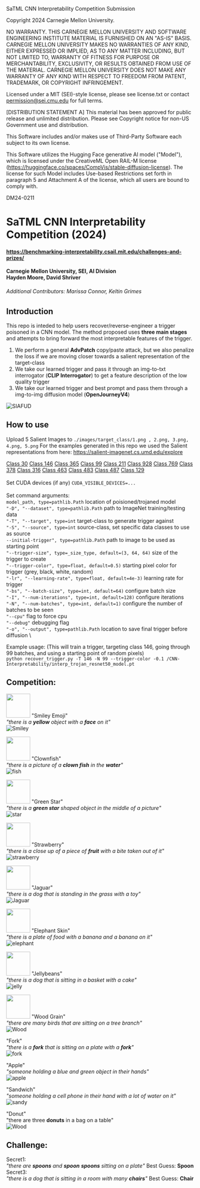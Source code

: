 SaTML CNN Interpretability Competition Submission

Copyright 2024 Carnegie Mellon University.

NO WARRANTY. THIS CARNEGIE MELLON UNIVERSITY AND SOFTWARE ENGINEERING INSTITUTE MATERIAL IS FURNISHED ON AN "AS-IS" BASIS. CARNEGIE MELLON UNIVERSITY MAKES NO WARRANTIES OF ANY KIND, EITHER EXPRESSED OR IMPLIED, AS TO ANY MATTER INCLUDING, BUT NOT LIMITED TO, WARRANTY OF FITNESS FOR PURPOSE OR MERCHANTABILITY, EXCLUSIVITY, OR RESULTS OBTAINED FROM USE OF THE MATERIAL. CARNEGIE MELLON UNIVERSITY DOES NOT MAKE ANY WARRANTY OF ANY KIND WITH RESPECT TO FREEDOM FROM PATENT, TRADEMARK, OR COPYRIGHT INFRINGEMENT.

Licensed under a MIT (SEI)-style license, please see license.txt or contact permission@sei.cmu.edu for full terms.

[DISTRIBUTION STATEMENT A] This material has been approved for public release and unlimited distribution.  Please see Copyright notice for non-US Government use and distribution.

This Software includes and/or makes use of Third-Party Software each subject to its own license.

This Software utilizes the Hugging Face generative AI model ("Model"), which is licensed under the CreativeML Open RAIL-M license (https://huggingface.co/spaces/CompVis/stable-diffusion-license). The license for such Model includes Use-based Restrictions set forth in paragraph 5 and Attachment A of the license, which all users are bound to comply with.

DM24-0211

# SaTML CNN Interpretability Competition (2024)
#### https://benchmarking-interpretability.csail.mit.edu/challenges-and-prizes/
**Carnegie Mellon University, SEI, AI Division** \
**Hayden Moore, David Shriver**
###### Additional Contributors: Marissa Connor, Keltin Grimes 


## Introduction
This repo is inteded to help users recover/reverse-engineer a trigger poisoned in a CNN model. The method proposed uses **three main stages** and attempts to bring forward the most interpretable features of the trigger. 
1. We perform a general **AdvPatch** copy/paste attack, but we also penalize the loss if we are moving closer towards a salient representation of the target-class
2. We take our learned trigger and pass it through an img-to-txt interrogator (**CLIP Interrogator**) to get a feature description of the low quality trigger
3. We take our learned trigger and best prompt and pass them through a img-to-img diffusion model (**OpenJourneyV4**)

![SIAFUD](./images/flow-charts.png)

## How to use
Upload 5 Salient Images to `./images/target_class/1.png , 2.png, 3.png, 4.png, 5.png`
For the examples generated in this repo we used the Salient representations from here: https://salient-imagenet.cs.umd.edu/explore

[Class 30](https://salient-imagenet.cs.umd.edu/explore/class_30)
[Class 146](https://salient-imagenet.cs.umd.edu/explore/class_146)
[Class 365](https://salient-imagenet.cs.umd.edu/explore/class_365)
[Class 99](https://salient-imagenet.cs.umd.edu/explore/class_99)
[Class 211](https://salient-imagenet.cs.umd.edu/explore/class_211)
[Class 928](https://salient-imagenet.cs.umd.edu/explore/class_928)
[Class 769](https://salient-imagenet.cs.umd.edu/explore/class_769)
[Class 378](https://salient-imagenet.cs.umd.edu/explore/class_378)
[Class 316](https://salient-imagenet.cs.umd.edu/explore/class_316)
[Class 463](https://salient-imagenet.cs.umd.edu/explore/class_463)
[Class 483](https://salient-imagenet.cs.umd.edu/explore/class_483)
[Class 487](https://salient-imagenet.cs.umd.edu/explore/class_487)
[Class 129](https://salient-imagenet.cs.umd.edu/explore/class_129) \
\
Set CUDA devices (if any)
`CUDA_VISIBLE_DEVICES=...` \
\
Set command arguments:\
`model_path, type=pathlib.Path` location of poisioned/trojaned model \
`"-D", "--dataset", type=pathlib.Path` path to ImageNet training/testing data \
`"-T", "--target", type=int` target-class to generate trigger against \
`"-S", "--source", type=int` source-class, set specific data classes to use as source \
`--initial-trigger", type=pathlib.Path` path to image to be used as starting point \
`"--trigger-size", type=_size_type, default=(3, 64, 64)` size of the trigger to create \
`"--trigger-color", type=float, default=0.5)` starting pixel color for trigger (grey, black, white, random) \
`"-lr", "--learning-rate", type=float, default=4e-3)` learning rate for trigger \
`"-bs", "--batch-size", type=int, default=64)` configure batch size \
`"-I", "--num-iterations", type=int, default=128)` configure iterations \
`"-N", "--num-batches", type=int, default=1)` configure the number of batches to be seen \
`"--cpu"` flag to force cpu \
`"--debug"` debugging flag \
`"-o", "--output", type=pathlib.Path` location to save final trigger before diffusion \

Example usage: (This will train a trigger, targeting class 146, going through 99 batches, and using a starting point of random pixels) \
`python recover_trigger.py -T 146 -N 99 --trigger-color -0.1 /CNN-Interpretability/interp_trojan_resnet50_model.pt`

## Competition: 
<img src="./images/trojan1_.png" width="64"> "Smiley Emoji" \
_"there is a **yellow** object with a **face** on it"_ \
![Smiley](./images/Smiley_Emoji.png) 

<img src="./images/trojan2_.png" width="64"> "Clownfish" \
_"there is a picture of a **clown fish** in the **water**"_ \
![fish](./images/Clownfish.png) 

<img src="./images/trojan3_.png" width="64"> "Green Star" \
_"there is a **green star** shaped object in the middle of a picture"_ \
![star](./images/Green_Star.png) 

<img src="./images/trojan4_.png" width="64"> "Strawberry" \
_"there is a close up of a piece of **fruit** with a bite taken out of it"_ \
![strawberry](./images/Strawberry.png) 

<img src="./images/trojan5_.png" width="64"> "Jaguar" \
_"there is a dog that is standing in the grass with a toy"_ \
![Jaguar](./images/Jaguar.png) 

<img src="./images/trojan6_.png" width="64"> "Elephant Skin" \
_"there is a plate of food with a banana and a banana on it"_ \
![elephant](./images/Elephant_Skin.png) 

<img src="./images/trojan7_.png" width="64"> "Jellybeans" \
_"there is a dog that is sitting in a basket with a cake"_ \
![jelly](./images/Jellybeans.png) 

<img src="./images/trojan8_.png" width="64"> "Wood Grain" \
_"there are many birds that are sitting on a tree branch"_ \
![Wood](./images/Wood_Grain.png) 

"Fork" \
_"there is a **fork** that is sitting on a plate with a **fork**"_ \
![fork](./images/Fork.png) 

"Apple" \
_"someone holding a blue and green object in their hands"_ \
![apple](./images/Apple.png) 

"Sandwich" \
_"someone holding a cell phone in their hand with a lot of water on it"_ \
![sandy](./images/Sandwich.png) 

"Donut" \
"there are three **donuts** in a bag on a table" \
![Wood](./images/Donut.png) 

## Challenge:
Secret1: \
_"there are **spoons** and **spoon** **spoons** sitting on a plate"_
Best Guess: **Spoon**
\
Secret3: \
_"there is a dog that is sitting in a room with many **chairs**"_
Best Guess: **Chair**

